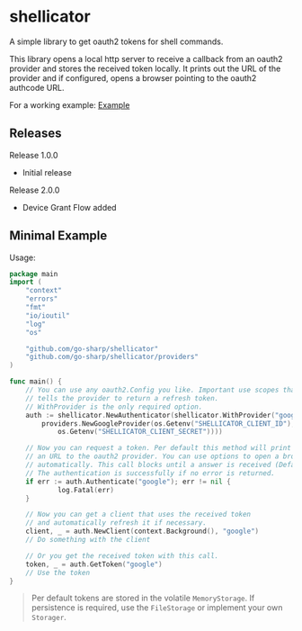 # shellicator

A simple library to get oauth2 tokens for shell commands.

This library opens a local http server to receive a callback from an oauth2 provider and stores the received token locally. It prints out the URL of the provider and if configured, opens a browser pointing to the oauth2 authcode URL.

For a working example: [Example](./example/main.go)

## Releases
Release 1.0.0
- Initial release

Release 2.0.0
- Device Grant Flow added 

## Minimal Example

Usage:

```go
package main
import (
	"context"
	"errors"
	"fmt"
	"io/ioutil"
	"log"
	"os"

	"github.com/go-sharp/shellicator"
	"github.com/go-sharp/shellicator/providers"
)

func main() {
    // You can use any oauth2.Config you like. Important use scopes that
    // tells the provider to return a refresh token.
    // WithProvider is the only required option.
	auth := shellicator.NewAuthenticator(shellicator.WithProvider("google",
		providers.NewGoogleProvider(os.Getenv("SHELLICATOR_CLIENT_ID"),
            os.Getenv("SHELLICATOR_CLIENT_SECRET"))))

    // Now you can request a token. Per default this method will print out
    // an URL to the oauth2 provider. You can use options to open a browser
    // automatically. This call blocks until a answer is received (Default Timeout 5min).
    // The authentication is successfully if no error is returned.
    if err := auth.Authenticate("google"); err != nil {
			log.Fatal(err)
    }

    // Now you can get a client that uses the received token
    // and automatically refresh it if necessary.
    client, _ = auth.NewClient(context.Background(), "google")
    // Do something with the client

    // Or you get the received token with this call.
    token, _ = auth.GetToken("google")
    // Use the token
}
```

> Per default tokens are stored in the volatile `MemoryStorage`. If persistence is required, use the `FileStorage` or implement your own `Storager`.
